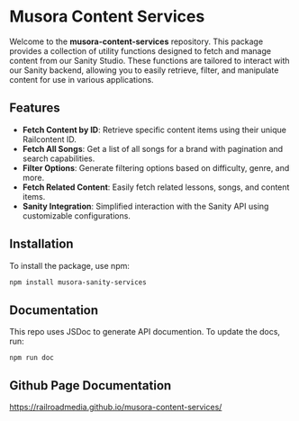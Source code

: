 # Musora Content Services

Welcome to the **musora-content-services** repository. This package provides a collection of utility functions designed to fetch and manage content from our Sanity Studio. These functions are tailored to interact with our Sanity backend, allowing you to easily retrieve, filter, and manipulate content for use in various applications.

## Features

- **Fetch Content by ID**: Retrieve specific content items using their unique Railcontent ID.
- **Fetch All Songs**: Get a list of all songs for a brand with pagination and search capabilities.
- **Filter Options**: Generate filtering options based on difficulty, genre, and more.
- **Fetch Related Content**: Easily fetch related lessons, songs, and content items.
- **Sanity Integration**: Simplified interaction with the Sanity API using customizable configurations.

## Installation

To install the package, use npm:

```bash
npm install musora-sanity-services
```

## Documentation

This repo uses JSDoc to generate API documention. To update the docs, run:

```
npm run doc
```

## Github Page Documentation

https://railroadmedia.github.io/musora-content-services/